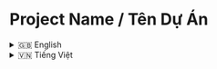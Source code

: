 # Project Name / Tên Dự Án

<details>
<summary>🇬🇧 English</summary>

## Description

This project is a simple example of a multilingual README file. It demonstrates how to provide project information in both English and Vietnamese.

## Installation

To install this project, follow these steps:
1. Clone the repository.
2. Navigate to the project directory.
3. Run the installation command.

## Usage

To use this project, follow these steps:
1. Start the application.
2. Open your browser and go to `http://localhost:3000`.
3. Follow the on-screen instructions.

## Contributing

We welcome contributions! Please fork the repository and submit a pull request.

## License

This project is licensed under the MIT License.

</details>

<details>
<summary>🇻🇳 Tiếng Việt</summary>

## Mô Tả

Dự án này là một ví dụ đơn giản về tệp README đa ngôn ngữ. Nó trình bày cách cung cấp thông tin dự án bằng cả tiếng Anh và tiếng Việt.

## Cài Đặt

Để cài đặt dự án này, hãy làm theo các bước sau:
1. Sao chép kho lưu trữ.
2. Điều hướng đến thư mục dự án.
3. Chạy lệnh cài đặt.

## Sử Dụng

Để sử dụng dự án này, hãy làm theo các bước sau:
1. Khởi động ứng dụng.
2. Mở trình duyệt của bạn và truy cập `http://localhost:3000`.
3. Làm theo hướng dẫn trên màn hình.

## Đóng Góp

Chúng tôi hoan nghênh các đóng góp! Vui lòng fork kho lưu trữ và gửi yêu cầu pull.

## Giấy Phép

Dự án này được cấp phép theo Giấy Phép MIT.

</details>
